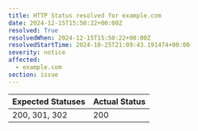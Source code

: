 ```yaml
---
title: HTTP Status resolved for example.com
date: 2024-12-15T15:50:22+00:00Z
resolved: True
resolvedWhen: 2024-12-15T15:50:22+00:00Z
resolvedStartTime: 2024-10-25T21:09:43.191474+00:00
severity: notice
affected:
  - example.com
section: issue
---
```


| Expected Statuses | Actual Status  |
|-------------------|----------------|
| 200, 301, 302 | 200 |
